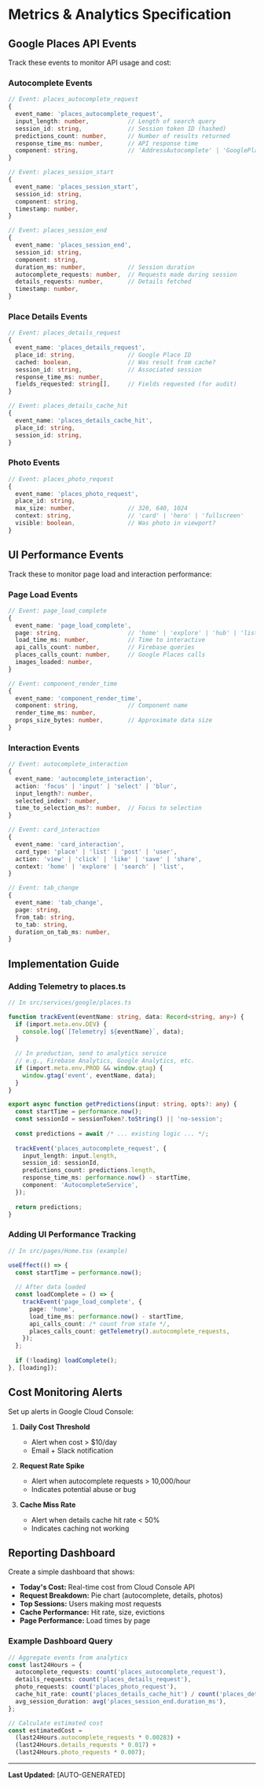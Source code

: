 # Metrics & Analytics Specification

## Google Places API Events

Track these events to monitor API usage and cost:

### Autocomplete Events

```typescript
// Event: places_autocomplete_request
{
  event_name: 'places_autocomplete_request',
  input_length: number,           // Length of search query
  session_id: string,             // Session token ID (hashed)
  predictions_count: number,      // Number of results returned
  response_time_ms: number,       // API response time
  component: string,              // 'AddressAutocomplete' | 'GooglePlacesAutocomplete'
}

// Event: places_session_start
{
  event_name: 'places_session_start',
  session_id: string,
  component: string,
  timestamp: number,
}

// Event: places_session_end
{
  event_name: 'places_session_end',
  session_id: string,
  component: string,
  duration_ms: number,            // Session duration
  autocomplete_requests: number,  // Requests made during session
  details_requests: number,       // Details fetched
  timestamp: number,
}
```

### Place Details Events

```typescript
// Event: places_details_request
{
  event_name: 'places_details_request',
  place_id: string,               // Google Place ID
  cached: boolean,                // Was result from cache?
  session_id: string,             // Associated session
  response_time_ms: number,
  fields_requested: string[],     // Fields requested (for audit)
}

// Event: places_details_cache_hit
{
  event_name: 'places_details_cache_hit',
  place_id: string,
  session_id: string,
}
```

### Photo Events

```typescript
// Event: places_photo_request
{
  event_name: 'places_photo_request',
  place_id: string,
  max_size: number,               // 320, 640, 1024
  context: string,                // 'card' | 'hero' | 'fullscreen'
  visible: boolean,               // Was photo in viewport?
}
```

## UI Performance Events

Track these to monitor page load and interaction performance:

### Page Load Events

```typescript
// Event: page_load_complete
{
  event_name: 'page_load_complete',
  page: string,                   // 'home' | 'explore' | 'hub' | 'list'
  load_time_ms: number,           // Time to interactive
  api_calls_count: number,        // Firebase queries
  places_calls_count: number,     // Google Places calls
  images_loaded: number,
}

// Event: component_render_time
{
  event_name: 'component_render_time',
  component: string,              // Component name
  render_time_ms: number,
  props_size_bytes: number,       // Approximate data size
}
```

### Interaction Events

```typescript
// Event: autocomplete_interaction
{
  event_name: 'autocomplete_interaction',
  action: 'focus' | 'input' | 'select' | 'blur',
  input_length?: number,
  selected_index?: number,
  time_to_selection_ms?: number,  // Focus to selection
}

// Event: card_interaction
{
  event_name: 'card_interaction',
  card_type: 'place' | 'list' | 'post' | 'user',
  action: 'view' | 'click' | 'like' | 'save' | 'share',
  context: 'home' | 'explore' | 'search' | 'list',
}

// Event: tab_change
{
  event_name: 'tab_change',
  page: string,
  from_tab: string,
  to_tab: string,
  duration_on_tab_ms: number,
}
```

## Implementation Guide

### Adding Telemetry to places.ts

```typescript
// In src/services/google/places.ts

function trackEvent(eventName: string, data: Record<string, any>) {
  if (import.meta.env.DEV) {
    console.log(`[Telemetry] ${eventName}`, data);
  }
  
  // In production, send to analytics service
  // e.g., Firebase Analytics, Google Analytics, etc.
  if (import.meta.env.PROD && window.gtag) {
    window.gtag('event', eventName, data);
  }
}

export async function getPredictions(input: string, opts?: any) {
  const startTime = performance.now();
  const sessionId = sessionToken?.toString() || 'no-session';
  
  const predictions = await /* ... existing logic ... */;
  
  trackEvent('places_autocomplete_request', {
    input_length: input.length,
    session_id: sessionId,
    predictions_count: predictions.length,
    response_time_ms: performance.now() - startTime,
    component: 'AutocompleteService',
  });
  
  return predictions;
}
```

### Adding UI Performance Tracking

```typescript
// In src/pages/Home.tsx (example)

useEffect(() => {
  const startTime = performance.now();
  
  // After data loaded
  const loadComplete = () => {
    trackEvent('page_load_complete', {
      page: 'home',
      load_time_ms: performance.now() - startTime,
      api_calls_count: /* count from state */,
      places_calls_count: getTelemetry().autocomplete_requests,
    });
  };
  
  if (!loading) loadComplete();
}, [loading]);
```

## Cost Monitoring Alerts

Set up alerts in Google Cloud Console:

1. **Daily Cost Threshold**
   - Alert when cost > $10/day
   - Email + Slack notification

2. **Request Rate Spike**
   - Alert when autocomplete requests > 10,000/hour
   - Indicates potential abuse or bug

3. **Cache Miss Rate**
   - Alert when details cache hit rate < 50%
   - Indicates caching not working

## Reporting Dashboard

Create a simple dashboard that shows:

- **Today's Cost:** Real-time cost from Cloud Console API
- **Request Breakdown:** Pie chart (autocomplete, details, photos)
- **Top Sessions:** Users making most requests
- **Cache Performance:** Hit rate, size, evictions
- **Page Performance:** Load times by page

### Example Dashboard Query

```typescript
// Aggregate events from analytics
const last24Hours = {
  autocomplete_requests: count('places_autocomplete_request'),
  details_requests: count('places_details_request'),
  photo_requests: count('places_photo_request'),
  cache_hit_rate: count('places_details_cache_hit') / count('places_details_request'),
  avg_session_duration: avg('places_session_end.duration_ms'),
};

// Calculate estimated cost
const estimatedCost = 
  (last24Hours.autocomplete_requests * 0.00283) +
  (last24Hours.details_requests * 0.017) +
  (last24Hours.photo_requests * 0.007);
```

---

**Last Updated:** [AUTO-GENERATED]

